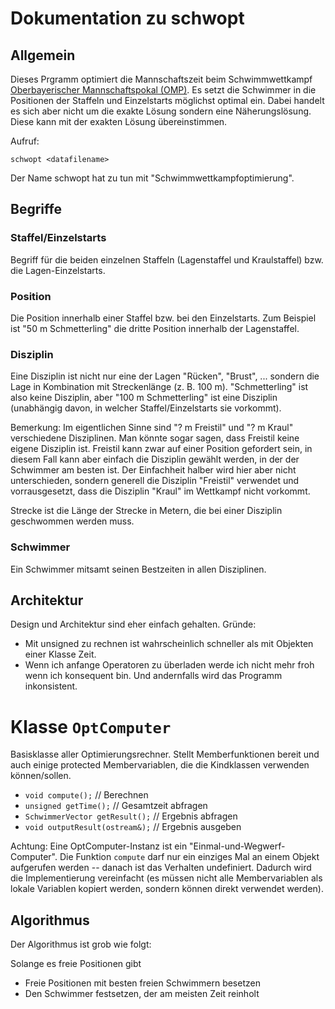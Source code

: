 Dokumentation zu schwopt
========================

Allgemein
---------

Dieses Prgramm optimiert die Mannschaftszeit beim Schwimmwettkampf [Oberbayerischer Mannschaftspokal (OMP)](http://www.bsv-oberbayern.de/omp/start.html).  Es setzt die Schwimmer in die Positionen der Staffeln und Einzelstarts möglichst optimal ein.  Dabei handelt es sich aber nicht um die exakte Lösung sondern eine Näherungslösung.  Diese kann mit der exakten Lösung übereinstimmen.

Aufruf:

    schwopt <datafilename>

Der Name schwopt hat zu tun mit "Schwimmwettkampfoptimierung".

Begriffe
--------

### Staffel/Einzelstarts

Begriff für die beiden einzelnen Staffeln (Lagenstaffel und Kraulstaffel) bzw. die Lagen-Einzelstarts.

### Position

Die Position innerhalb einer Staffel bzw. bei den Einzelstarts.  Zum Beispiel ist "50 m Schmetterling" die dritte Position innerhalb der Lagenstaffel.

### Disziplin

Eine Disziplin ist nicht nur eine der Lagen "Rücken", "Brust", ... sondern die Lage in Kombination mit Streckenlänge (z. B. 100 m).  "Schmetterling" ist also keine Disziplin, aber "100 m Schmetterling" ist eine Disziplin (unabhängig davon, in welcher Staffel/Einzelstarts sie vorkommt).

Bemerkung: Im eigentlichen Sinne sind "? m Freistil" und "? m Kraul" verschiedene Disziplinen.  Man könnte sogar sagen, dass Freistil keine eigene Disziplin ist.  Freistil kann zwar auf einer Position gefordert sein, in diesem Fall kann aber einfach die Disziplin gewählt werden, in der der Schwimmer am besten ist.  Der Einfachheit halber wird hier aber nicht unterschieden, sondern generell die Disziplin "Freistil" verwendet und vorrausgesetzt, dass die Disziplin "Kraul" im Wettkampf nicht vorkommt.

Strecke ist die Länge der Strecke in Metern, die bei einer Disziplin geschwommen werden muss.

### Schwimmer

Ein Schwimmer mitsamt seinen Bestzeiten in allen Disziplinen.

Architektur
-----------

Design und Architektur sind eher einfach gehalten.  Gründe:

- Mit unsigned zu rechnen ist wahrscheinlich schneller als mit Objekten einer Klasse Zeit.
- Wenn ich anfange Operatoren zu überladen werde ich nicht mehr froh wenn ich konsequent bin.  Und andernfalls wird das Programm inkonsistent.

# Klasse `OptComputer`

Basisklasse aller Optimierungsrechner.  Stellt Memberfunktionen bereit und auch einige protected Membervariablen, die die Kindklassen verwenden können/sollen.

- `void compute();` // Berechnen
- `unsigned getTime();` // Gesamtzeit abfragen
- `SchwimmerVector getResult();` // Ergebnis abfragen
- `void outputResult(ostream&);` // Ergebnis ausgeben

Achtung: Eine OptComputer-Instanz ist ein "Einmal-und-Wegwerf-Computer".  Die Funktion `compute` darf nur ein einziges Mal an einem Objekt aufgerufen werden -- danach ist das Verhalten undefiniert.  Dadurch wird die Implementierung vereinfacht (es müssen nicht alle Membervariablen als lokale Variablen kopiert werden, sondern können direkt verwendet werden).

Algorithmus
-----------

Der Algorithmus ist grob wie folgt:

Solange es freie Positionen gibt
 - Freie Positionen mit besten freien Schwimmern besetzen
 - Den Schwimmer festsetzen, der am meisten Zeit reinholt